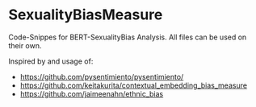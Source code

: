 # SexualityBiasMeasure

Code-Snippes for BERT-SexualityBias Analysis. All files can be used on their own. 

Inspired by and usage of:
- https://github.com/pysentimiento/pysentimiento/ 
- https://github.com/keitakurita/contextual_embedding_bias_measure
- https://github.com/jaimeenahn/ethnic_bias
